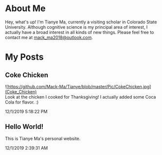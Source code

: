 # About Me
Hey, what's up! I'm Tianye Ma, currently a visiting scholar in Colorado State University. Although cognitive science is my principal area of interest, I actually have a broad interest in all kinds of new things. Please feel free to contact me at [mack_ma2018@outlook.com](mack_ma2018@outlook.com).

# My Posts

## Coke Chicken
![https://github.com/Mack-Ma/Tianye/blob/master/Pic/CokeChicken.jpg](Coke_Chicken)  
Look at the chicken I cooked for Thanksgiving! I actually added some Coca Cola for flavor. :)  
  
12/1/2019 5:18:22 PM  

## Hello World!    
This is Tianye Ma's personal website.  
  
12/1/2019 2:39:31 AM  


